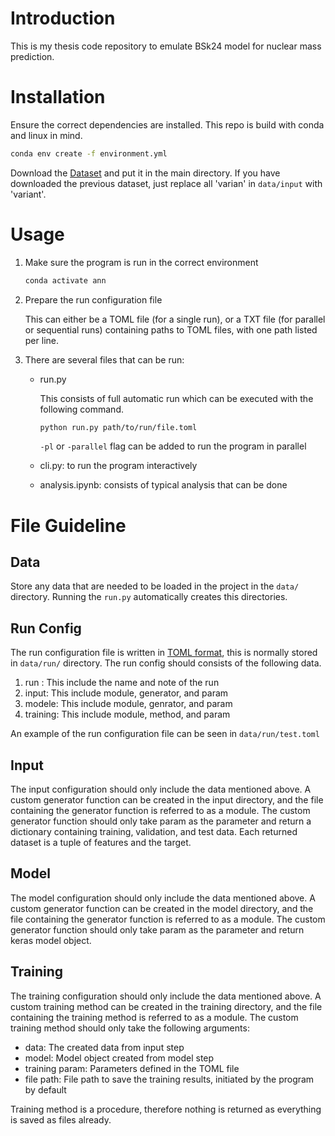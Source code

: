 # Introduction
This is my thesis code repository to emulate BSk24 model for nuclear mass prediction.


# Installation
Ensure the correct dependencies are installed. This repo is build with conda and linux in mind.
```bash
conda env create -f environment.yml
```

Download the [Dataset](https://kuleuven-my.sharepoint.com/:f:/g/personal/zhafran_yudhistira_student_kuleuven_be/EjqZes4Jc-9CrKCjDHCzBHYBwfsF8eR3XCN1P9GUXJqsIw?e=QXla8f) and put it in the main directory. If you have downloaded the previous dataset, just replace all 'varian' in `data/input` with 'variant'.

# Usage
1. Make sure the program is run in the correct environment
    ```bash
    conda activate ann
    ```

2. Prepare the run configuration file
    
    This can either be a TOML file (for a single run), or a TXT file (for parallel or sequential runs) containing paths to TOML files, with one path listed per line.

3. There are several files that can be run:
    - run.py

        This consists of full automatic run which can be executed with the following command.
        ```bash
        python run.py path/to/run/file.toml
        ```
        `-pl` or `-parallel` flag can be added to run the program in parallel

    - cli.py: to run the program interactively

    - analysis.ipynb: consists of typical analysis that can be done

# File Guideline
## Data
Store any data that are needed to be loaded in the project in the `data/` directory. Running the `run.py` automatically creates this directories.

## Run Config
The run configuration file is written in [TOML format](https://toml.io/en/), this is normally stored in `data/run/` directory. The run config should consists of the following data.
1. run : This include the name and note of the run
2. input: This include module, generator, and param
3. modele: This include module, genrator, and param
4. training: This include module, method, and param

An example of the run configuration file can be seen in `data/run/test.toml`

## Input
The input configuration should only include the data mentioned above. A custom generator function can be created in the input directory, and the file containing the generator function is referred to as a module. The custom generator function should only take param as the parameter and return a dictionary containing training, validation, and test data. Each returned dataset is a tuple of features and the target.

## Model
The model configuration should only include the data mentioned above. A custom generator function can be created in the model directory, and the file containing the generator function is referred to as a module. The custom generator function should only take param as the parameter and return keras model object.

## Training
The training configuration should only include the data mentioned above. A custom training method can be created in the training directory, and the file containing the training method is referred to as a module. The custom training method should only take the following arguments: 
- data: The created data from input step
- model: Model object created from model step
- training param: Parameters defined in the TOML file
- file path: File path to save the training results, initiated by the program by default

Training method is a procedure, therefore nothing is returned as everything is saved as files already.
